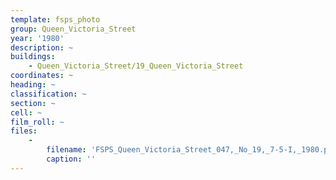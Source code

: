 ```yaml
---
template: fsps_photo
group: Queen_Victoria_Street
year: '1980'
description: ~
buildings:
    - Queen_Victoria_Street/19_Queen_Victoria_Street
coordinates: ~
heading: ~
classification: ~
section: ~
cell: ~
film_roll: ~
files:
    -
        filename: 'FSPS_Queen_Victoria_Street_047,_No_19,_7-5-I,_1980.png'
        caption: ''
---
```

